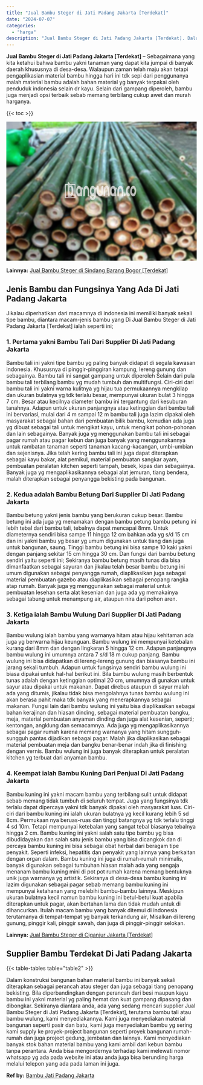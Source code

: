 ```yaml
---
title: "Jual Bambu Steger di Jati Padang Jakarta [Terdekat]"
date: "2024-07-07"
categories: 
  - "harga"
description: "Jual Bambu Steger di Jati Padang Jakarta [Terdekat]. Dalam konstruksi bangunan bahan material bambu ini banyak sekali diterapkan sebagai perancah atau steger..."
---
```


**Jual Bambu Steger di Jati Padang Jakarta \[Terdekat\]** – Sebagaimana yang kita ketahui bahwa bambu yakni tanaman yang dapat kita jumpai di banyak daerah khususnya di desa-desa. Walaupun zaman telah maju akan tetapi pengaplikasian material bambu hingga hari ini tdk sepi dari penggunanya malah material bambu adalah bahan material yg banyak terpakai oleh penduduk indonesia selain dr kayu. Selain dari gampang diperoleh, bambu juga menjadi opsi terbaik sebab memang terbilang cukup awet dan murah harganya.

{{< toc >}}

![Jual Bambu Steger di Jati Padang Jakarta [Terdekat]](/images/jual-bambu-tali-23.png)

**Lainnya:** [Jual Bambu Steger di Sindang Barang Bogor \[Terdekat\]](https://bambu.bangunan.co/jual-bambu-steger-di-sindang-barang-bogor-terdekat/)

## Jenis Bambu dan Fungsinya Yang Ada Di Jati Padang Jakarta

Jikalau diperhatikan dari macamnya di indonesia ini memiliki banyak sekali tipe bambu, diantara macam-jenis bambu yang Di Jual Bambu Steger di Jati Padang Jakarta \[Terdekat\] ialah seperti ini;

### 1\. Pertama yakni Bambu Tali Dari Supplier Di Jati Padang Jakarta

Bambu tali ini yakni tipe bambu yg paling banyak didapat di segala kawasan indonesia. Khususnya di pinggir-pinggiran kampung, lereng gunung dan sebagainya. Bambu tali ini sangat gampang untuk diperoleh Selain dari pula bambu tali terbilang bambu yg mudah tumbuh dan multifungsi. Ciri-ciri dari bambu tali ini yakni warna kulitnya yg hijau tua permukaannya mengkilap dan ukuran bulatnya yg tdk terlalu besar, mempunyai ukuran bulat 3 hingga 7 cm. Besar atau kecilnya diameter bambu ini tergantung dari kesuburan tanahnya. Adapun untuk ukuran panjangnya atau ketinggian dari bambu tali ini bervariasi, mulai dari 4 m sampai 12 m bambu tali juga lazim dipakai oleh masyarakat sebagai bahan dari pembuatan bilik bambu, kemudian ada juga yg dibuat sebagai tali untuk mengikat kayu, untuk mengikat pohon-pohonan dan lain sebagainya. Banyak juga yg menggunakan bambu tali ini sebagai pagar rumah atau pagar kebun dan juga banyak yang menggunakannya untuk rambatan tanaman seperti tanaman kacang-kacangan, umbi-umbian dan sejenisnya. Jika telah kering bambu tali ini juga dapat diterapkan sebagai kayu bakar, alat pemikul, material pembuatan sangkar ayam, pembuatan peralatan kitchen seperti tampah, besek, kipas dan sebagainya. Banyak juga yg mengaplikasikannya sebagai alat jemuran, tiang bendera, malah diterapkan sebagai penyangga bekisting pada bangunan.

### 2\. Kedua adalah Bambu Betung Dari Supplier Di Jati Padang Jakarta

Bambu betung yakni jenis bambu yang berukuran cukup besar. Bambu betung ini ada juga yg menamakan dengan bambu petung bambu petung ini lebih tebal dari bambu tali, tebalnya dapat mencapai 8mm. Untuk diameternya sendiri bisa sampe 11 hingga 12 cm bahkan ada yg s/d 15 cm dan ini yakni bambu yg besar yg umum digunakan untuk tiang dan juga untuk bangunan, saung. Tinggi bambu betung ini bisa sampe 10 kaki yakni dengan panjang sekitar 15 cm hingga 30 cm. Dan fungsi dari bambu betung sendiri yaitu seperti ini; Sekiranya bambu betung masih tunas dia bisa dimanfaatkan sebagai sayuran dan jikalau telah besar bambu betung ini umum digunakan sebagai penyangga rumah, diaplikasikan juga sebagai material pembuatan gazebo atau diaplikasikan sebagai penopang rangka atap rumah. Banyak juga yg menggunakan sebagai material untuk pembuatan lesehan serta alat kesenian dan juga ada yg memakainya sebagai tabung untuk menampung air, ataupun nira dari pohon aren.

### 3\. Ketiga ialah Bambu Wulung Dari Supplier Di Jati Padang Jakarta

Bambu wulung ialah bambu yang warnanya hitam atau hijau kehitaman ada juga yg berwarna hijau keunguan. Bambu wulung ini mempunyai ketebalan kurang dari 8mm dan dengan lingkaran 5 hingga 12 cm. Adapun panjangnya bambu wulung ini umumnya antara 7 s/d 18 m cukup panjang. Bambu wulung ini bisa didapatkan di lereng-lereng gunung dan biasanya bambu ini jarang sekali tumbuh. Adapun untuk fungsinya sendiri bambu wulung ini biasa dipakai untuk hal-hal berikut ini. Bila bambu wulung masih berbentuk tunas adalah dengan ketinggian optimal 20 cm, umumnya di gunakan untuk sayur atau dipakai untuk makanan. Dapat direbus ataupun di sayur malah ada yang ditumis, jikalau tidak bisa mengolahnya tunas bambu wulung ini akan berasa pahit maka tdk banyak yang menerapkannya sebagai makanan. Fungsi lain dari bambu wulung ini yaitu bisa diaplikasikan sebagai bahan kerajinan dan hiasan dinding, sebagai material pembuatan bangku, meja, material pembuatan anyaman dinding dan juga alat kesenian, seperti; kentongan, angklung dan semacamnya. Ada juga yg mengaplikasikannya sebagai pagar rumah karena memang warnanya yang hitam sungguh-sungguh pantas dijadikan sebagai pagar. Malah jika diaplikasikan sebagai material pembuatan meja dan bangku benar-benar indah jika di finishing dengan vernis. Bambu wulung ini juga banyak diterapkan untuk peralatan kitchen yg terbuat dari anyaman bambu.

### 4\. Keempat ialah Bambu Kuning Dari Penjual Di Jati Padang Jakarta

Bambu kuning ini yakni macam bambu yang terbilang sulit untuk didapat sebab memang tidak tumbuh di seluruh tempat. Juga yang fungsinya tdk terlalu dapat dipercaya yakni tdk banyak dipakai oleh masyarakat luas. Ciri-ciri dari bambu kuning ini ialah ukuran bulatnya yg kecil kurang lebih 5 sd 8cm. Permukaan nya beruas-ruas dan tinggi batangnya yg tdk terlalu tinggi 4 sd 10m. Tetapi mempunyai ketebalan yang sangat tebal biasanya tebalnya hingga 2 cm. Bambu kuning ini yakni salah satu tipe bambu yg bisa dibudidayakan dan salah satu jenis bambu yang bisa dicangkok dan di percaya bambu kuning ini bisa sebagai obat herbal dari beragam tipe penyakit. Seperti infeksi, hepatitis dan penyakit yang lainnya yang berkaitan dengan organ dalam. Bambu kuning ini juga di rumah-rumah minimalis, banyak digunakan sebagai tumbuhan hiasan malah ada yang sengaja menanam bambu kuning mini di pot pot rumah karena memang bentuknya unik juga warnanya yg artistik. Sekiranya di desa-desa bambu kuning ini lazim digunakan sebagai pagar sebab memang bambu kuning ini mempunyai ketahanan yang melebihi bambu-bambu lainnya. Meskipun ukuran bulatnya kecil namun bambu kuning ini betul-betul kuat apabila diterapkan untuk pagar, akan bertahan lama dan tidak mudah untuk di dihancurkan. Itulah macam bambu yang banyak ditemui di indonesia terutamanya di tempat-tempat yg banyak terkandung air, Misalkan di lereng gunung, pinggir kali, pinggir sawah, dan juga di pinggir-pinggir selokan.

**Lainnya:** [Jual Bambu Steger di Ciganjur Jakarta \[Terdekat\]](https://bambu.bangunan.co/jual-bambu-steger-di-ciganjur-jakarta-terdekat/)

## Supplier Bambu Terdekat Di Jati Padang Jakarta

{{< table-tables table="table2" >}}

Dalam konstruksi bangunan bahan material bambu ini banyak sekali diterapkan sebagai perancah atau steger dan juga sebagai tiang penopang bekisting. Bila diperbandingkan dengan perancah dari besi maupun kayu bambu ini yakni material yg paling hemat dan kuat gampang dipasang dan dibongkar. Sekiranya diantara anda, ada yang sedang mencari supplier Jual Bambu Steger di Jati Padang Jakarta \[Terdekat\], terutama bambu tali atau bambu wulung, kami menyediakannya. Kami juga menyediakan material bangunan seperti pasir dan batu, kami juga menyediakan bambu yg sering kami supply ke proyek-project bangunan seperti proyek bangunan rumah-rumah dan juga project gedung, jembatan dan lainnya. Kami menyediakan banyak stok bahan material bambu yang kami ambil dari kebun bambu tanpa perantara. Anda bisa mengordernya terhadap kami melewati nomor whatsapp yg ada pada website ini atau anda juga bisa berunding harga melalui telepon yang ada pada laman ini juga.

**Ref by:** [Bambu Jati Padang Jakarta](https://id.wikipedia.org/wiki/Bambu)
